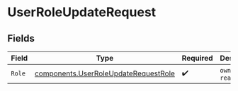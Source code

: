 # UserRoleUpdateRequest


## Fields

| Field                                                                                        | Type                                                                                         | Required                                                                                     | Description                                                                                  |
| -------------------------------------------------------------------------------------------- | -------------------------------------------------------------------------------------------- | -------------------------------------------------------------------------------------------- | -------------------------------------------------------------------------------------------- |
| `Role`                                                                                       | [components.UserRoleUpdateRequestRole](../../models/components/userroleupdaterequestrole.md) | :heavy_check_mark:                                                                           | `owner` or `reader`                                                                          |